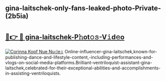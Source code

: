 ## gina-laitschek-only-fans​-leaked-photo​-Private-(2b5ia)


# <h2><a href="https://mediaupload.pro?title=gina-laitschek&ref=git">🔗👉 🔴 gina-laitschek-P𝚑ot𝚘𝚜-V𝚒d𝚎o</a></h2>

[![Corinna Kopf Nue Nu𝚍e𝚜](https://i.imgur.com/0qMVB7G.gif)](https://mediaupload.pro?title=gina-laitschek&ref=git)
Online-influencer-gina-laitschek,known-for-publishing-dance-and-lifestyle-content,-including-performances-and-vlogs-on-social-media-platforms.Brilliant-ventriloquist-assistant-gina-laitschek,celebrated-for-their-exceptional-abilities-and-accomplishments-in-assisting-ventriloquists.  